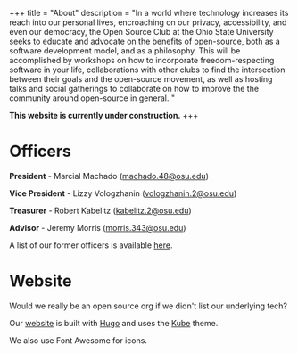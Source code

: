 +++
title = "About"
description = "In a world where technology increases its reach into our personal lives, encroaching on our privacy, accessibility, and even our democracy, the Open Source Club at the Ohio State University seeks to educate and advocate on the benefits of open-source, both as a software development model, and as a philosophy. This will be accomplished by workshops on how to incorporate freedom-respecting software in your life, collaborations with other clubs to find the intersection between their goals and the open-source movement, as well as hosting talks and social gatherings to collaborate on how to improve the the community around open-source in general. "

**This website is currently under construction.**
+++

# Officers

**President** - Marcial Machado (machado.48@osu.edu)

**Vice President** - Lizzy Vologzhanin (vologzhanin.2@osu.edu)

**Treasurer** - Robert Kabelitz (kabelitz.2@osu.edu)

**Advisor** - Jeremy Morris (morris.343@osu.edu)

A list of our former officers is available [here](/former-officers).

# Website

Would we really be an open source org if we didn't list our underlying tech?

Our [website](https://github.com/osuosc/website) is built with [Hugo](https://gohugo.io/) and uses the [Kube](https://github.com/jeblister/kube) theme.

We also use Font Awesome for icons.
